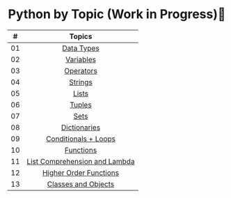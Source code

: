 <center>

# Python by Topic (Work in Progress)🐍

| # | Topics                                                    |
|------|:---------------------------------------------------------:|
| 01  |  [Data Types](./01_data_types.ipynb) |
| 02  |  [Variables](./02_variables.ipynb) |
| 03  |  [Operators](./03_operators.ipynb) |
| 04  |  [Strings](./04_strings.ipynb) |
| 05  |  [Lists](./05_lists.ipynb) |
| 06  |  [Tuples](./06_tuples.ipynb) |
| 07  |  [Sets](./07_sets.ipynb) |
| 08  |  [Dictionaries](./08_dictionaries.ipynb) |
| 09  |  [Conditionals + Loops](./09_condtionals_loops.ipynb) |
| 10  |  [Functions](./10_functions.ipynb) |
| 11  |  [List Comprehension and Lambda](./11_list_comprehension_lambda.ipynb) |
| 12  |  [Higher Order Functions](./12_higher_order_functions.ipynb) |
| 13  |  [Classes and Objects](./13_classes_objects.ipynb) |

</center>
